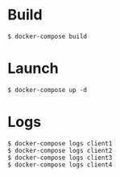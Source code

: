 # Build

```
$ docker-compose build
```

# Launch

```
$ docker-compose up -d
```

# Logs

```
$ docker-compose logs client1
$ docker-compose logs client2
$ docker-compose logs client3
$ docker-compose logs client4
```
